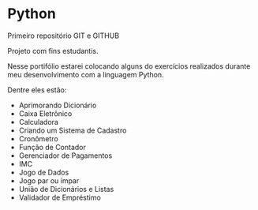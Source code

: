 # Python
 Primeiro repositório GIT e GITHUB

 Projeto com fins estudantis. 

Nesse portifólio estarei colocando alguns do exercícios realizados durante meu desenvolvimento com a linguagem Python.

Dentre eles estão:
- Aprimorando Dicionário
- Caixa Eletrônico
- Calculadora
- Criando um Sistema de Cadastro
- Cronômetro
- Função de Contador
- Gerenciador de Pagamentos
- IMC
- Jogo de Dados
- Jogo par ou ímpar
- União de Dicionários e Listas
- Validador de Empréstimo
